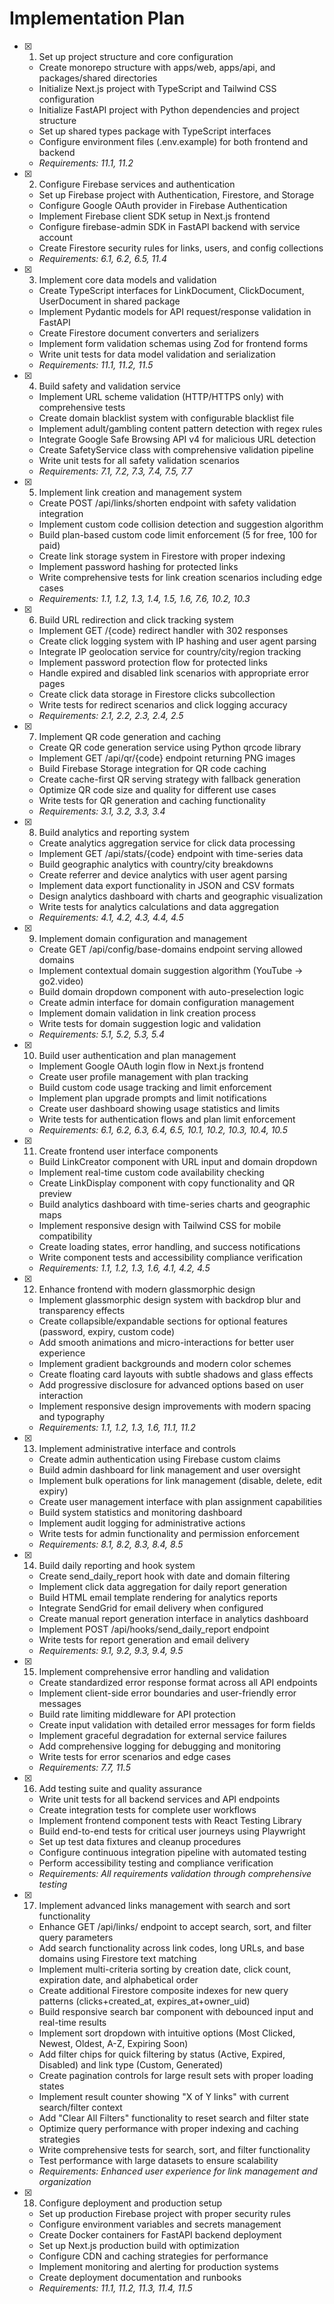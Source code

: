 # Implementation Plan

- [x] 1. Set up project structure and core configuration
  - Create monorepo structure with apps/web, apps/api, and packages/shared directories
  - Initialize Next.js project with TypeScript and Tailwind CSS configuration
  - Initialize FastAPI project with Python dependencies and project structure
  - Set up shared types package with TypeScript interfaces
  - Configure environment files (.env.example) for both frontend and backend
  - _Requirements: 11.1, 11.2_

- [x] 2. Configure Firebase services and authentication
  - Set up Firebase project with Authentication, Firestore, and Storage
  - Configure Google OAuth provider in Firebase Authentication
  - Implement Firebase client SDK setup in Next.js frontend
  - Configure firebase-admin SDK in FastAPI backend with service account
  - Create Firestore security rules for links, users, and config collections
  - _Requirements: 6.1, 6.2, 6.5, 11.4_

- [x] 3. Implement core data models and validation
  - Create TypeScript interfaces for LinkDocument, ClickDocument, UserDocument in shared package
  - Implement Pydantic models for API request/response validation in FastAPI
  - Create Firestore document converters and serializers
  - Implement form validation schemas using Zod for frontend forms
  - Write unit tests for data model validation and serialization
  - _Requirements: 11.1, 11.2, 11.5_

- [x] 4. Build safety and validation service
  - Implement URL scheme validation (HTTP/HTTPS only) with comprehensive tests
  - Create domain blacklist system with configurable blacklist file
  - Implement adult/gambling content pattern detection with regex rules
  - Integrate Google Safe Browsing API v4 for malicious URL detection
  - Create SafetyService class with comprehensive validation pipeline
  - Write unit tests for all safety validation scenarios
  - _Requirements: 7.1, 7.2, 7.3, 7.4, 7.5, 7.7_

- [x] 5. Implement link creation and management system
  - Create POST /api/links/shorten endpoint with safety validation integration
  - Implement custom code collision detection and suggestion algorithm
  - Build plan-based custom code limit enforcement (5 for free, 100 for paid)
  - Create link storage system in Firestore with proper indexing
  - Implement password hashing for protected links
  - Write comprehensive tests for link creation scenarios including edge cases
  - _Requirements: 1.1, 1.2, 1.3, 1.4, 1.5, 1.6, 7.6, 10.2, 10.3_

- [x] 6. Build URL redirection and click tracking system
  - Implement GET /{code} redirect handler with 302 responses
  - Create click logging system with IP hashing and user agent parsing
  - Integrate IP geolocation service for country/city/region tracking
  - Implement password protection flow for protected links
  - Handle expired and disabled link scenarios with appropriate error pages
  - Create click data storage in Firestore clicks subcollection
  - Write tests for redirect scenarios and click logging accuracy
  - _Requirements: 2.1, 2.2, 2.3, 2.4, 2.5_

- [x] 7. Implement QR code generation and caching
  - Create QR code generation service using Python qrcode library
  - Implement GET /api/qr/{code} endpoint returning PNG images
  - Build Firebase Storage integration for QR code caching
  - Create cache-first QR serving strategy with fallback generation
  - Optimize QR code size and quality for different use cases
  - Write tests for QR generation and caching functionality
  - _Requirements: 3.1, 3.2, 3.3, 3.4_

- [x] 8. Build analytics and reporting system
  - Create analytics aggregation service for click data processing
  - Implement GET /api/stats/{code} endpoint with time-series data
  - Build geographic analytics with country/city breakdowns
  - Create referrer and device analytics with user agent parsing
  - Implement data export functionality in JSON and CSV formats
  - Design analytics dashboard with charts and geographic visualization
  - Write tests for analytics calculations and data aggregation
  - _Requirements: 4.1, 4.2, 4.3, 4.4, 4.5_

- [x] 9. Implement domain configuration and management
  - Create GET /api/config/base-domains endpoint serving allowed domains
  - Implement contextual domain suggestion algorithm (YouTube → go2.video)
  - Build domain dropdown component with auto-preselection logic
  - Create admin interface for domain configuration management
  - Implement domain validation in link creation process
  - Write tests for domain suggestion logic and validation
  - _Requirements: 5.1, 5.2, 5.3, 5.4_

- [x] 10. Build user authentication and plan management
  - Implement Google OAuth login flow in Next.js frontend
  - Create user profile management with plan tracking
  - Build custom code usage tracking and limit enforcement
  - Implement plan upgrade prompts and limit notifications
  - Create user dashboard showing usage statistics and limits
  - Write tests for authentication flows and plan limit enforcement
  - _Requirements: 6.1, 6.2, 6.3, 6.4, 6.5, 10.1, 10.2, 10.3, 10.4, 10.5_

- [x] 11. Create frontend user interface components
  - Build LinkCreator component with URL input and domain dropdown
  - Implement real-time custom code availability checking
  - Create LinkDisplay component with copy functionality and QR preview
  - Build analytics dashboard with time-series charts and geographic maps
  - Implement responsive design with Tailwind CSS for mobile compatibility
  - Create loading states, error handling, and success notifications
  - Write component tests and accessibility compliance verification
  - _Requirements: 1.1, 1.2, 1.3, 1.6, 4.1, 4.2, 4.5_

- [x] 12. Enhance frontend with modern glassmorphic design
  - Implement glassmorphic design system with backdrop blur and transparency effects
  - Create collapsible/expandable sections for optional features (password, expiry, custom code)
  - Add smooth animations and micro-interactions for better user experience
  - Implement gradient backgrounds and modern color schemes
  - Create floating card layouts with subtle shadows and glass effects
  - Add progressive disclosure for advanced options based on user interaction
  - Implement responsive design improvements with modern spacing and typography
  - _Requirements: 1.1, 1.2, 1.3, 1.6, 11.1, 11.2_

- [x] 13. Implement administrative interface and controls
  - Create admin authentication using Firebase custom claims
  - Build admin dashboard for link management and user oversight
  - Implement bulk operations for link management (disable, delete, edit expiry)
  - Create user management interface with plan assignment capabilities
  - Build system statistics and monitoring dashboard
  - Implement audit logging for administrative actions
  - Write tests for admin functionality and permission enforcement
  - _Requirements: 8.1, 8.2, 8.3, 8.4, 8.5_

- [x] 14. Build daily reporting and hook system
  - Create send_daily_report hook with date and domain filtering
  - Implement click data aggregation for daily report generation
  - Build HTML email template rendering for analytics reports
  - Integrate SendGrid for email delivery when configured
  - Create manual report generation interface in analytics dashboard
  - Implement POST /api/hooks/send_daily_report endpoint
  - Write tests for report generation and email delivery
  - _Requirements: 9.1, 9.2, 9.3, 9.4, 9.5_

- [x] 15. Implement comprehensive error handling and validation
  - Create standardized error response format across all API endpoints
  - Implement client-side error boundaries and user-friendly error messages
  - Build rate limiting middleware for API protection
  - Create input validation with detailed error messages for form fields
  - Implement graceful degradation for external service failures
  - Add comprehensive logging for debugging and monitoring
  - Write tests for error scenarios and edge cases
  - _Requirements: 7.7, 11.5_

- [x] 16. Add testing suite and quality assurance
  - Write unit tests for all backend services and API endpoints
  - Create integration tests for complete user workflows
  - Implement frontend component tests with React Testing Library
  - Build end-to-end tests for critical user journeys using Playwright
  - Set up test data fixtures and cleanup procedures
  - Configure continuous integration pipeline with automated testing
  - Perform accessibility testing and compliance verification
  - _Requirements: All requirements validation through comprehensive testing_

- [x] 17. Implement advanced links management with search and sort functionality
  - Enhance GET /api/links/ endpoint to accept search, sort, and filter query parameters
  - Add search functionality across link codes, long URLs, and base domains using Firestore text matching
  - Implement multi-criteria sorting by creation date, click count, expiration date, and alphabetical order
  - Create additional Firestore composite indexes for new query patterns (clicks+created_at, expires_at+owner_uid)
  - Build responsive search bar component with debounced input and real-time results
  - Implement sort dropdown with intuitive options (Most Clicked, Newest, Oldest, A-Z, Expiring Soon)
  - Add filter chips for quick filtering by status (Active, Expired, Disabled) and link type (Custom, Generated)
  - Create pagination controls for large result sets with proper loading states
  - Implement result counter showing "X of Y links" with current search/filter context
  - Add "Clear All Filters" functionality to reset search and filter state
  - Optimize query performance with proper indexing and caching strategies
  - Write comprehensive tests for search, sort, and filter functionality
  - Test performance with large datasets to ensure scalability
  - _Requirements: Enhanced user experience for link management and organization_

- [x] 18. Configure deployment and production setup
  - Set up production Firebase project with proper security rules
  - Configure environment variables and secrets management
  - Create Docker containers for FastAPI backend deployment
  - Set up Next.js production build with optimization
  - Configure CDN and caching strategies for performance
  - Implement monitoring and alerting for production systems
  - Create deployment documentation and runbooks
  - _Requirements: 11.1, 11.2, 11.3, 11.4, 11.5_
